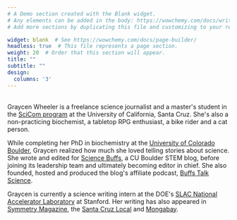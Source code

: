 ```yaml
---
# A Demo section created with the Blank widget.
# Any elements can be added in the body: https://wowchemy.com/docs/writing-markdown-latex/
# Add more sections by duplicating this file and customizing to your requirements.

widget: blank  # See https://wowchemy.com/docs/page-builder/
headless: true  # This file represents a page section.
weight: 20  # Order that this section will appear.
title: ""
subtitle: ""
design:
  columns: '3'
---
```


\
Graycen Wheeler is a freelance science journalist and a master's student in the [SciCom program](https://scicom.ucsc.edu/about/index.html) at the University of California, Santa Cruz. She's also a non-practicing biochemist, a tabletop RPG enthusiast, a bike rider and a cat person.

While completing her PhD in biochemistry at the [University of Colorado Boulder](https://www.colorado.edu/lab/liu/), Graycen realized how much she loved telling stories about science. She wrote and edited for [Science Buffs](https://sciencebuffs.org/), a CU Boulder STEM blog, before joining its leadership team and ultimately becoming editor in chief. She also founded, hosted and produced the blog's affiliate podcast, [Buffs Talk Science](https://buffstalkscience.com).

Graycen is currently a science writing intern at the DOE's [SLAC National Accelerator Laboratory](https://www6.slac.stanford.edu/) at Stanford. Her writing has also appeared in [Symmetry Magazine](https://www.symmetrymagazine.org/), the [Santa Cruz Local](https://santacruzlocal.org/) and [Mongabay](https://news.mongabay.com/).
